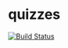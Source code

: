 # quizzes 
[![Build Status](http://dariuszpaluch.com:8080/job/quizzes/badge/icon)](http://dariuszpaluch.com:8080/job/quizzes)
